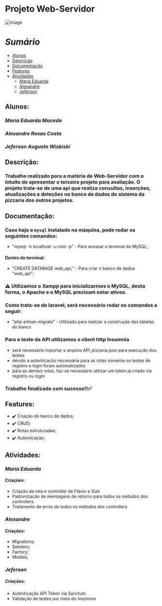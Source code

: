 # **Projeto Web-Servidor**
![image](https://img.shields.io/badge/PHP-777BB4?style=for-the-badge&logo=php&logoColor=white)


*Sumário*
=================
<!--ts-->
   * [Alunos](#alunos)
   * [Descrição](#descrição)
   * [Documentação](#documentação)
   * [Features](#features)
   * [Atividades](#atividades)
      * [Maria Eduarda](#maria-eduarda)
      * [Alexandre](#alexandre)
      * [Jeferson](#jeferson)
<!--te-->

## Alunos:
### *Maria Eduarda Macedo*
### *Alexandre Rosas Costa*
### *Jeferson Augusto Wisbiski*  


## Descrição:
### Trabalho realizado para a matéria de Web-Servidor com o intuito de apresentar o terceiro projeto para avaliação. O projeto trata-se de uma api que realiza consultas, inserções, atualizações e deleções no banco de dados do sistema da pizzaria dos outros projetos.


## Documentação:
### Caso haja o `mysql` instalado na máquina, pode rodar os seguintes comandos:
- "mysql -h localhost -u root -p" - Para acessar o terminal do MySQL;
#### Dentro do terminal:
- "CREATE DATABASE web_api;" - Para criar o banco de dados "web_api";

### :warning: Utilizamos o Xampp para inicializarmos o MySQL, desta forma, o Apache e o MySQL precisam estar ativos. 

### Como trata-se do laravel, será necessário rodar os comandos a seguir: 
- "php artisan migrate" - Utilizado para realizar a construção das tabelas do banco

### Para o teste da API utilizamos o client http Insomnia
- será necessário importar o arquivo API_pizzaria.json para execução dos testes
- devido a autenticação necessária para as rotas somente os testes de registro e login foram automatizados
- para as demais rotas, faz-se necessário utilizar um token já criado via registro ou login

### Trabalho finalizado com sucesso!!:white_check_mark:

## Features:

- :heavy_check_mark: Criação do banco de dados;
- :heavy_check_mark: CRUD;
- :heavy_check_mark: Rotas estruturadas;
- :heavy_check_mark: Autenticação;


## Atividades:

### *Maria Eduarda*

#### Criações:
- Criação da rota e controller de Flavor e Size
- Padronização de mensagens de retorno para todos os métodos dos controllers
- Tratamento de erros de todos os métodos dos controllers
  
### *Alexandre*

#### Criações:
- Migrations;
- Seeders; 
- Factory;
- Models;

### *Jeferson* 

##### Criações:
- Autenticação API Token via Sanctum
- Validação de testes por meio do Insomnia